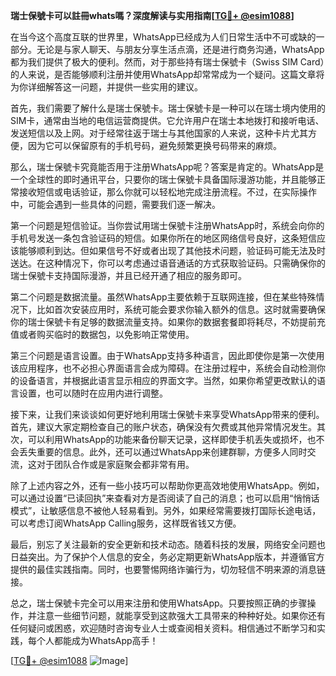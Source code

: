 **瑞士保號卡可以註冊whats嗎？深度解读与实用指南[[TG💪+ @esim1088](https://t.me/s/esim1088)]**

在当今这个高度互联的世界里，WhatsApp已经成为人们日常生活中不可或缺的一部分。无论是与家人聊天、与朋友分享生活点滴，还是进行商务沟通，WhatsApp都为我们提供了极大的便利。然而，对于那些持有瑞士保號卡（Swiss SIM Card）的人来说，是否能够顺利注册并使用WhatsApp却常常成为一个疑问。这篇文章将为你详细解答这一问题，并提供一些实用的建议。

首先，我们需要了解什么是瑞士保號卡。瑞士保號卡是一种可以在瑞士境内使用的SIM卡，通常由当地的电信运营商提供。它允许用户在瑞士本地拨打和接听电话、发送短信以及上网。对于经常往返于瑞士与其他国家的人来说，这种卡片尤其方便，因为它可以保留原有的手机号码，避免频繁更换号码带来的麻烦。

那么，瑞士保號卡究竟能否用于注册WhatsApp呢？答案是肯定的。WhatsApp是一个全球性的即时通讯平台，只要你的瑞士保號卡具备国际漫游功能，并且能够正常接收短信或电话验证，那么你就可以轻松地完成注册流程。不过，在实际操作中，可能会遇到一些具体的问题，需要我们逐一解决。

第一个问题是短信验证。当你尝试用瑞士保號卡注册WhatsApp时，系统会向你的手机号发送一条包含验证码的短信。如果你所在的地区网络信号良好，这条短信应该能够顺利到达。但如果信号不好或者出现了其他技术问题，验证码可能无法及时送达。在这种情况下，你可以考虑通过语音通话的方式获取验证码。只需确保你的瑞士保號卡支持国际漫游，并且已经开通了相应的服务即可。

第二个问题是数据流量。虽然WhatsApp主要依赖于互联网连接，但在某些特殊情况下，比如首次安装应用时，系统可能会要求你输入额外的信息。这时就需要确保你的瑞士保號卡有足够的数据流量支持。如果你的数据套餐即将耗尽，不妨提前充值或者购买临时的数据包，以免影响正常使用。

第三个问题是语言设置。由于WhatsApp支持多种语言，因此即使你是第一次使用该应用程序，也不必担心界面语言会成为障碍。在注册过程中，系统会自动检测你的设备语言，并根据此语言显示相应的界面文字。当然，如果你希望更改默认的语言设置，也可以随时在应用内进行调整。

接下来，让我们来谈谈如何更好地利用瑞士保號卡来享受WhatsApp带来的便利。首先，建议大家定期检查自己的账户状态，确保没有欠费或其他异常情况发生。其次，可以利用WhatsApp的功能来备份聊天记录，这样即使手机丢失或损坏，也不会丢失重要的信息。此外，还可以通过WhatsApp来创建群聊，方便多人同时交流，这对于团队合作或是家庭聚会都非常有用。

除了上述内容之外，还有一些小技巧可以帮助你更高效地使用WhatsApp。例如，可以通过设置“已读回执”来查看对方是否阅读了自己的消息；也可以启用“悄悄话模式”，让敏感信息不被他人轻易看到。另外，如果经常需要拨打国际长途电话，可以考虑订阅WhatsApp Calling服务，这样既省钱又方便。

最后，别忘了关注最新的安全更新和技术动态。随着科技的发展，网络安全问题也日益突出。为了保护个人信息的安全，务必定期更新WhatsApp版本，并遵循官方提供的最佳实践指南。同时，也要警惕网络诈骗行为，切勿轻信不明来源的消息链接。

总之，瑞士保號卡完全可以用来注册和使用WhatsApp。只要按照正确的步骤操作，并注意一些细节问题，就能享受到这款强大工具带来的种种好处。如果你还有任何疑问或困惑，欢迎随时咨询专业人士或查阅相关资料。相信通过不断学习和实践，每个人都能成为WhatsApp高手！

[[TG💪+ @esim1088](https://t.me/s/esim1088) ![Image](https://i.postimg.cc/4NQfJmqS/Snipaste-2025-05-13-00-14-12.png)]